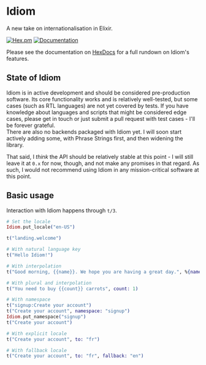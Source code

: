 # Idiom

A new take on internationalisation in Elixir.

[![Hex.pm](https://img.shields.io/hexpm/v/idiom.svg)](https://hex.pm/packages/idiom) [![Documentation](https://img.shields.io/badge/documentation-gray)](https://hexdocs.pm/idiom/)

Please see the documentation on [HexDocs](https://hexdocs.pm/idiom/) for a full rundown on Idiom's features.

## State of Idiom

Idiom is in active development and should be considered pre-production software. Its core functionality works and is relatively well-tested, but some cases 
(such as RTL languages) are not yet covered by tests. If you have knowledge about languages and scripts that might be considered edge cases, please get in 
touch or just submit a pull request with test cases - I'll be forever grateful.  
There are also no backends packaged with Idiom yet. I will soon start actively adding some, with Phrase Strings first, and then widening the library.

That said, I *think* the API should be relatively stable at this point - I will still leave it at `0.x` for now, though, and not make any promises in that 
regard. As such, I would not recommend using Idiom in any mission-critical software at this point.

## Basic usage

Interaction with Idiom happens through `t/3`.

```elixir
# Set the locale
Idiom.put_locale("en-US")

t("landing.welcome")

# With natural language key
t("Hello Idiom!")

# With interpolation
t("Good morning, {{name}}. We hope you are having a great day.", %{name: "Tim"})

# With plural and interpolation
t("You need to buy {{count}} carrots", count: 1)

# With namespace
t("signup:Create your account")
t("Create your account", namespace: "signup")
Idiom.put_namespace("signup")
t("Create your account")

# With explicit locale
t("Create your account", to: "fr")

# With fallback locale
t("Create your account", to: "fr", fallback: "en")
```
